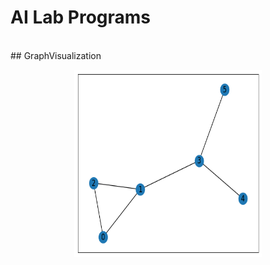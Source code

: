 # AI Lab Programs
<br>
## GraphVisualization 
<p align="center">
<img src="https://github.com/Mohammed-Khubaib/AI-/blob/main/GraphVisualizationOutput.png" width="300" height="300">
 </p>
